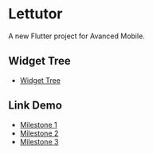 # Lettutor

A new Flutter project for Avanced Mobile.

## Widget Tree
- [Widget Tree](https://drive.google.com/file/d/13eOl5MLjpgTSAiGDcXH7FiO93gZsMOeM/view)

## Link Demo

- [Milestone 1](https://www.youtube.com/watch?v=1UYMa3OMwB8)
- [Milestone 2](https://www.youtube.com/watch?v=Bo9KJPMUONw)
- [Milestone 3](https://www.youtube.com/watch?v=X9PBanz1kC8)
## 
